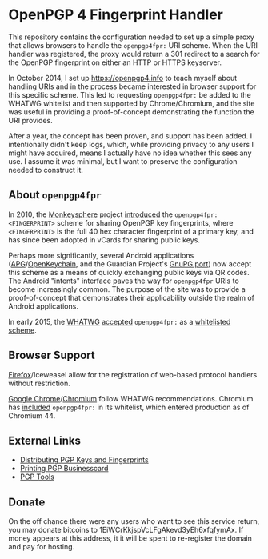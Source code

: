 # OpenPGP 4 Fingerprint Handler

This repository contains the configuration needed to set up a simple proxy that
allows browsers to handle the `openpgp4fpr:` URI scheme. When the URI handler
was registered, the proxy would return a 301 redirect to a search for the
OpenPGP fingerprint on either an HTTP or HTTPS keyserver.

In October 2014, I set up https://openpgp4.info to teach myself about handling
URIs and in the process became interested in browser support for this specific
scheme. This led to requesting `openpgp4fpr:` be added to the WHATWG whitelist
and then supported by Chrome/Chromium, and the site was useful in providing a
proof-of-concept demonstrating the function the URI provides.

After a year, the concept has been proven, and support has been added. I
intentionally didn't keep logs, which, while providing privacy to any users I
might have acquired, means I actually have no idea whether this sees any use.
I assume it was minimal, but I want to preserve the configuration needed to
construct it.

## About `openpgp4fpr`

In 2010, the [Monkeysphere](http://web.monkeysphere.info/) project
[introduced](http://permalink.gmane.org/gmane.comp.security.monkeysphere/592)
the `openpgp4fpr:<FINGERPRINT>` scheme for sharing OpenPGP key fingerprints,
where `<FINGERPRINT>` is the full 40 hex character fingerprint of a primary
key, and has since been adopted in vCards for sharing public keys.

Perhaps more significantly, several Android applications ([APG](
https://play.google.com/store/apps/details?id=org.thialfihar.android.apg
)/[OpenKeychain](
https://play.google.com/store/apps/details?id=org.sufficientlysecure.keychain),
and the Guardian Project's [GnuPG port](
https://play.google.com/store/apps/details?id=info.guardianproject.gpg)) now
accept this scheme as a means of quickly exchanging public keys via QR codes.
The Android "intents" interface paves the way for `openpgp4fpr` URIs to become
increasingly common. The purpose of the site was to provide a proof-of-concept
that demonstrates their applicability outside the realm of Android applications.

In early 2015, the [WHATWG](https://html.spec.whatwg.org/multipage/
"If you're wondering what cipher to enable: rsa_rc4_128_sha.") [accepted](
https://html5.org/r/8872) `openpgp4fpr:` as a [whitelisted scheme](
https://html.spec.whatwg.org/multipage/webappapis.html#whitelisted-scheme).

## Browser Support
[Firefox](https://www.mozilla.org/en-US/firefox/new/)/Iceweasel allow for the
registration of web-based protocol handlers without restriction.

[Google Chrome](https://www.google.com/chrome/)/[Chromium](
http://www.chromium.org/Home) follow WHATWG recommendations. Chromium has
[included](https://src.chromium.org/viewvc/blink?view=revision&revision=189135)
`openpgp4fpr:` in its whitelist, which entered production as of Chromium 44.

## External Links

* [Distributing PGP Keys and Fingerprints](
https://www.av8n.com/computer/htm/distributing-keys.htm "Self-signed; SHA-256 fingerprint:
2C:24:F1:AD:15:80:B6:2C:4E:90:7D:EE:7B:71:21:8C:
A7:C7:76:3A:DC:62:58:D8:BA:4D:71:53:72:26:B3:ED")
* [Printing PGP Businesscard](
http://lists.gnupg.org/pipermail/gnupg-users/2013-December/048635.html
"Posting mid-thread for relevance")
* [PGP Tools](https://pgp-tools.alioth.debian.org/)

## Donate
On the off chance there were any users who want to see this service return, you
may donate bitcoins to 1EiWCrKkjspVcLFgAkevd3yEh6xfqfymAx. If money appears at
this address, it it will be spent to re-register the domain and pay for hosting.
